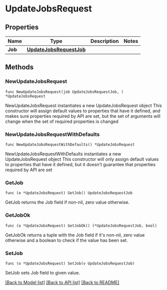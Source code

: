 # UpdateJobsRequest

## Properties

Name | Type | Description | Notes
------------ | ------------- | ------------- | -------------
**Job** | [**UpdateJobsRequestJob**](UpdateJobsRequestJob.md) |  | 

## Methods

### NewUpdateJobsRequest

`func NewUpdateJobsRequest(job UpdateJobsRequestJob, ) *UpdateJobsRequest`

NewUpdateJobsRequest instantiates a new UpdateJobsRequest object
This constructor will assign default values to properties that have it defined,
and makes sure properties required by API are set, but the set of arguments
will change when the set of required properties is changed

### NewUpdateJobsRequestWithDefaults

`func NewUpdateJobsRequestWithDefaults() *UpdateJobsRequest`

NewUpdateJobsRequestWithDefaults instantiates a new UpdateJobsRequest object
This constructor will only assign default values to properties that have it defined,
but it doesn't guarantee that properties required by API are set

### GetJob

`func (o *UpdateJobsRequest) GetJob() UpdateJobsRequestJob`

GetJob returns the Job field if non-nil, zero value otherwise.

### GetJobOk

`func (o *UpdateJobsRequest) GetJobOk() (*UpdateJobsRequestJob, bool)`

GetJobOk returns a tuple with the Job field if it's non-nil, zero value otherwise
and a boolean to check if the value has been set.

### SetJob

`func (o *UpdateJobsRequest) SetJob(v UpdateJobsRequestJob)`

SetJob sets Job field to given value.



[[Back to Model list]](../README.md#documentation-for-models) [[Back to API list]](../README.md#documentation-for-api-endpoints) [[Back to README]](../README.md)


